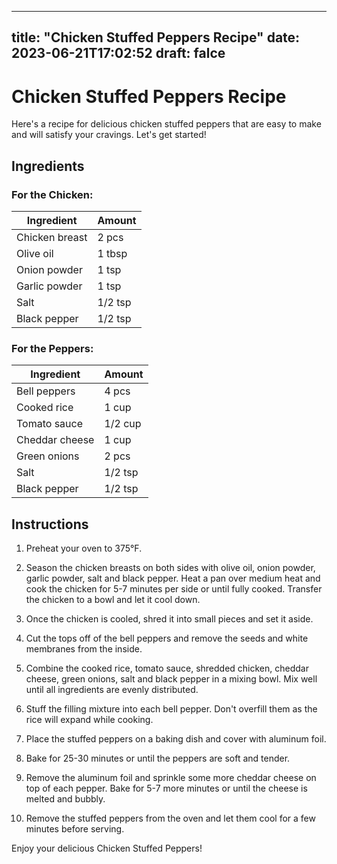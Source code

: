 
---
title: "Chicken Stuffed Peppers Recipe"
date: 2023-06-21T17:02:52
draft: falce
---

# Chicken Stuffed Peppers Recipe

Here's a recipe for delicious chicken stuffed peppers that are easy to make and will satisfy your cravings. Let's get started!

## Ingredients

### For the Chicken:

| Ingredient | Amount |
| --- | --- |
| Chicken breast | 2 pcs |
| Olive oil | 1 tbsp |
| Onion powder | 1 tsp |
| Garlic powder | 1 tsp |
| Salt | 1/2 tsp |
| Black pepper | 1/2 tsp |

### For the Peppers:

| Ingredient | Amount |
| --- | --- |
| Bell peppers | 4 pcs |
| Cooked rice | 1 cup |
| Tomato sauce | 1/2 cup |
| Cheddar cheese | 1 cup |
| Green onions | 2 pcs |
| Salt | 1/2 tsp |
| Black pepper | 1/2 tsp |

## Instructions

1. Preheat your oven to 375°F.

2. Season the chicken breasts on both sides with olive oil, onion powder, garlic powder, salt and black pepper. Heat a pan over medium heat and cook the chicken for 5-7 minutes per side or until fully cooked. Transfer the chicken to a bowl and let it cool down.

3. Once the chicken is cooled, shred it into small pieces and set it aside.

4. Cut the tops off of the bell peppers and remove the seeds and white membranes from the inside.

5. Combine the cooked rice, tomato sauce, shredded chicken, cheddar cheese, green onions, salt and black pepper in a mixing bowl. Mix well until all ingredients are evenly distributed.

6. Stuff the filling mixture into each bell pepper. Don't overfill them as the rice will expand while cooking.

7. Place the stuffed peppers on a baking dish and cover with aluminum foil.

8. Bake for 25-30 minutes or until the peppers are soft and tender.

9. Remove the aluminum foil and sprinkle some more cheddar cheese on top of each pepper. Bake for 5-7 more minutes or until the cheese is melted and bubbly.

10. Remove the stuffed peppers from the oven and let them cool for a few minutes before serving.

Enjoy your delicious Chicken Stuffed Peppers!
